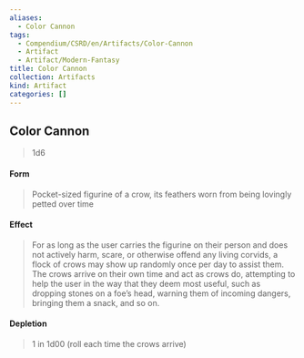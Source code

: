 ```yaml
---
aliases:
  - Color Cannon
tags:
  - Compendium/CSRD/en/Artifacts/Color-Cannon
  - Artifact
  - Artifact/Modern-Fantasy
title: Color Cannon
collection: Artifacts
kind: Artifact
categories: []
---
```

## Color Cannon
>1d6
#### Form
> Pocket-sized figurine of a crow, its feathers worn from being lovingly petted over time 

#### Effect
> For as long as the user carries the figurine on their person and does not actively harm, scare, or otherwise offend any living corvids, a flock of crows may show up randomly once per day to assist them. The crows arrive on their own time and act as crows do, attempting to help the user in the way that they deem most useful, such as dropping stones on a foe’s head, warning them of incoming dangers, bringing them a snack, and so on. 
#### Depletion 
>1 in 1d00 (roll each time the crows arrive)

